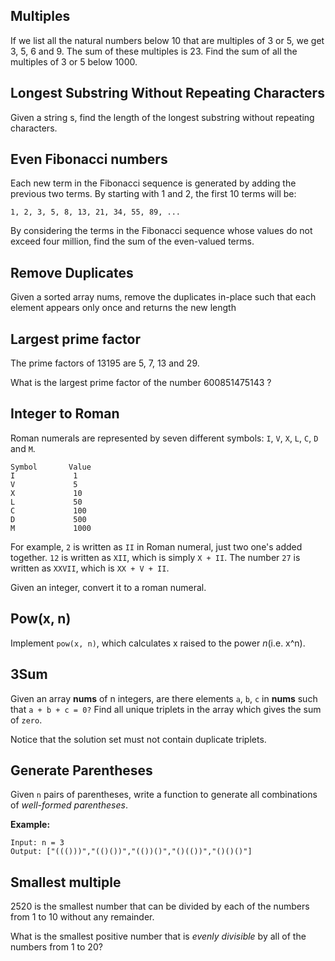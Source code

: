 ## Multiples

If we list all the natural numbers below 10 that are multiples of 3 or 5, we get 3, 5, 6 and 9. The sum of these multiples is 23.
Find the sum of all the multiples of 3 or 5 below 1000.



## Longest Substring Without Repeating Characters

Given a string s, find the length of the longest substring without repeating characters.


## Even Fibonacci numbers


Each new term in the Fibonacci sequence is generated by adding the previous two terms. By starting with 1 and 2, the first 10 terms will be:
```
1, 2, 3, 5, 8, 13, 21, 34, 55, 89, ...
```
By considering the terms in the Fibonacci sequence whose values do not exceed four million, find the sum of the even-valued terms.

## Remove Duplicates

Given a sorted array nums, remove the duplicates in-place such that each element appears only once and returns the new length

## Largest prime factor

The prime factors of 13195 are 5, 7, 13 and 29.

What is the largest prime factor of the number 600851475143 ?


## Integer to Roman

Roman numerals are represented by seven different symbols: `I`, `V`, `X`, `L`, `C`, `D` and `M`.

```
Symbol       Value
I             1
V             5
X             10
L             50
C             100
D             500
M             1000
```

For example, `2` is written as `II` in Roman numeral, just two one's added together. `12` is written as `XII`, which is simply `X + II`. The number `27` is written as `XXVII`, which is `XX + V + II`.

Given an integer, convert it to a roman numeral.


## Pow(x, n)

Implement `pow(x, n)`, which calculates x raised to the power *n*(i.e. x^n).

## 3Sum

Given an array **nums** of n integers, are there elements `a`, `b`, `c` in **nums** such that `a + b + c = 0?` Find all unique triplets in the array which gives the sum of `zero`.

Notice that the solution set must not contain duplicate triplets.

## Generate Parentheses

Given `n` pairs of parentheses, write a function to generate all combinations of *well-formed parentheses*.


**Example:**

```
Input: n = 3
Output: ["((()))","(()())","(())()","()(())","()()()"]
```
## Smallest multiple

2520 is the smallest number that can be divided by each of the numbers from 1 to 10 without any remainder.

What is the smallest positive number that is *evenly divisible* by all of the numbers from 1 to 20?
